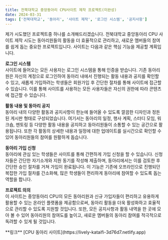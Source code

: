 ```yaml
---
title: 전북대학교 중앙동아리 CPU사이트 제작 프로젝트(미완성)
date: 2024-03-31
tags: ['전북대학교', '동아리', '사이트 제작', '로그인 시스템', '공지사항']
---
```

<div class="justify-text">
제가 시도했던 프로젝트중 하나를 소개해드리겠습니다. 전북대학교 중앙동아리 CPU 사이트 제작 시도는 동아리원들의 활동을 더 효율적으로 관리하고, 새로운 멤버들의 참여를 쉽게 돕는 중요한 프로젝트입니다. 사이트는 다음과 같은 핵심 기능을 제공할 계획입니다.

<!--more-->

**로그인 시스템**  
사이트에 들어오는 모든 사용자는 로그인 시스템을 통해 인증을 받습니다. 기존 동아리원은 자신의 계정으로 로그인하여 동아리 내에서 진행되는 활동 내용과 공지를 확인할 수 있고, 새롭게 가입하려는 학생들은 회원가입 후 간단한 절차를 통해 사이트에 접근할 수 있습니다. 이를 통해 사이트를 사용하는 모든 사용자들은 자신의 권한에 따라 콘텐츠에 접근할 수 있습니다.

**활동 내용 및 동아리 공지**  
동아리 내의 다양한 활동과 공지사항이 한눈에 들어올 수 있도록 깔끔한 디자인과 정돈된 게시판 형태로 구성되었습니다. 여기서는 동아리의 일정, 행사 계획, 스터디 모임, 워크숍, 멘토링 등 다양한 활동 내용을 공지하고 동아리원들이 소통할 수 있는 공간으로 활용됩니다. 또한 각 활동의 상세한 내용과 일정에 대한 업데이트를 실시간으로 확인할 수 있어 동아리원들의 참여를 원활하게 돕습니다.

**동아리 가입 신청**  
동아리에 관심 있는 학생들은 사이트를 통해 간편하게 가입 신청을 할 수 있습니다. 신청자들은 간단한 자기소개와 지원 동기를 작성해 제출하며, 동아리에서는 이를 검토한 후 간단한 승인 절차를 거쳐 가입이 완료됩니다. 이 기능은 기존에 오프라인으로 진행되던 복잡한 가입 절차를 간소화해, 많은 학생들이 편리하게 동아리에 참여할 수 있도록 돕는 역할을 합니다.

**프로젝트 의의**  
이 사이트는 중앙동아리 CPU의 모든 동아리원과 신규 가입자들이 편리하고 유용하게 활용할 수 있는 온라인 플랫폼을 제공함으로써, 동아리 활동을 더욱 활성화하고 효율적으로 관리할 수 있도록 지원할 것입니다. 또한, 모든 공지사항과 활동 내역을 한 곳에 모아 볼 수 있어 동아리원의 참여도를 높이고, 새로운 멤버들의 동아리 참여를 적극적으로 독려할 수 있게 될 것입니다.

</div>
**링크**  
[CPU 동아리 사이트](https://lively-kataifi-3d76d7.netlify.app)
